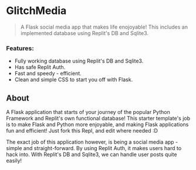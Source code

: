 # GlitchMedia
> A Flask social media app that makes life enojoyable! This includes an implemented database using Replit's DB and Sqlite3.

### Features:
* Fully working database using Replit's DB and Sqlite3.
* Has safe Replit Auth.
* Fast and speedy - efficient.
* Clean and simple CSS to start you off with Flask.

## About
A Flask application that starts of your journey of the popular Python Framework and Replit's own functional database! This starter template's job is to make Flask and Python more enjoyable, and making Flask applications fun and efficient! Just fork this Repl, and edit where needed :D

The exact job of this application however, is being a social media app - simple and straight-forward. By using Replit Auth, it makes users hard to hack into. With Replit's DB and Sqlite3, we can handle user posts quite easily!